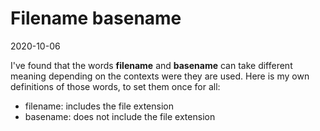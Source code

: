 Filename basename
===============
2020-10-06



I've found that the words **filename** and **basename** can take different meaning depending on the contexts were they are used.
Here is my own definitions of those words, to set them once for all:



- filename: includes the file extension
- basename: does not include the file extension

